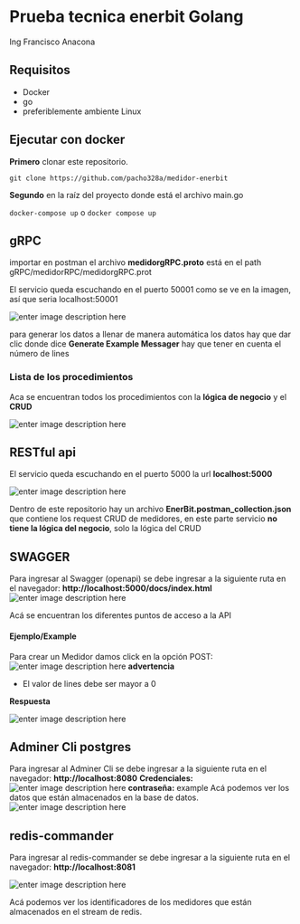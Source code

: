 # Prueba tecnica enerbit Golang

Ing Francisco Anacona  

## Requisitos
- Docker  
- go
- preferiblemente ambiente Linux

## Ejecutar con docker

**Primero** clonar este repositorio.

`git clone https://github.com/pacho328a/medidor-enerbit`

**Segundo** en la raíz del proyecto donde está el archivo main.go

`docker-compose up` o `docker compose up`

## gRPC

importar en postman el archivo **medidorgRPC.proto** está en el path gRPC/medidorRPC/medidorgRPC.prot

El servicio queda escuchando en el puerto 50001 como se ve en la imagen, así que seria localhost:50001

![enter image description here](https://i.ibb.co/LxR6kcf/Captura-de-pantalla-de-2022-12-25-18-58-08.png)

para generar los datos a llenar de manera automática los datos hay que dar clic donde dice **Generate Example Messager** hay que tener en cuenta el número de lines

### Lista de los procedimientos
Aca se encuentran todos los procedimientos con la **lógica de negocio** y el **CRUD**

![enter image description here](https://i.ibb.co/Gfw2CZt/Captura-de-pantalla-de-2022-12-25-18-53-33.png)

## RESTful api

El servicio queda escuchando en el puerto 5000 la url **localhost:5000**
  

![enter image description here](https://i.ibb.co/0DW9qrW/Captura-de-pantalla-de-2022-12-25-19-45-14.png)

  
Dentro de este repositorio hay un archivo **EnerBit.postman_collection.json** que contiene los request CRUD de medidores, en este parte servicio **no tiene la lógica del negocio**, solo la lógica del CRUD

## SWAGGER
Para ingresar al Swagger (openapi) se debe ingresar a la siguiente ruta en el navegador:
**http://localhost:5000/docs/index.html**
![enter image description here](https://i.ibb.co/JyzqJM0/Sw.png)

Acá se encuentran los diferentes puntos de acceso a la API 

#### Ejemplo/Example
Para crear un Medidor damos click en la opción POST:
![enter image description here](https://i.ibb.co/JtR56r7/create-Medidor.png)
**advertencia**
- El valor de lines debe ser mayor a 0 

**Respuesta** 

![enter image description here](https://i.ibb.co/P1ZrbW1/response-Sw.png)

## Adminer Cli postgres
Para ingresar al Adminer Cli  se debe ingresar a la siguiente ruta en el navegador:
**http://localhost:8080**
**Credenciales:**
![enter image description here](https://i.ibb.co/kxqvZZp/cli-db.png)
**contraseña:** example
Acá podemos ver los datos que están almacenados en la base de datos.
![enter image description here](https://i.ibb.co/SvzFFT5/CreateDb.png)

## redis-commander
Para ingresar al redis-commander se debe ingresar a la siguiente ruta en el navegador:
**http://localhost:8081**

![enter image description here](https://i.ibb.co/TBWxz13/redis.png)

Acá podemos ver los identificadores de los medidores que están almacenados en el stream de redis.